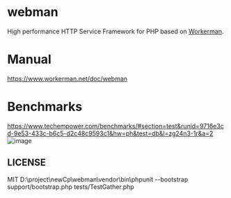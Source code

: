 # webman

High performance HTTP Service Framework for PHP based on [Workerman](https://github.com/walkor/workerman).

# Manual

https://www.workerman.net/doc/webman

# Benchmarks

https://www.techempower.com/benchmarks/#section=test&runid=9716e3cd-9e53-433c-b6c5-d2c48c9593c1&hw=ph&test=db&l=zg24n3-1r&a=2
![image](https://user-images.githubusercontent.com/6073368/96447814-120fc980-1245-11eb-938d-6ea408716c72.png)

## LICENSE

MIT
D:\project\newCp\webman\vendor\bin\phpunit --bootstrap support/bootstrap.php tests/TestGather.php